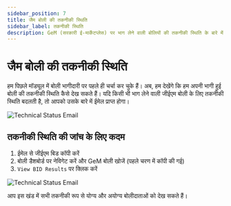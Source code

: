 ```yaml
---
sidebar_position: 7
title: जैम बोली की तकनीकी स्थिति
sidebar_label: तकनीकी स्थिति
description: GeM (सरकारी ई-मार्केटप्लेस) पर भाग लेने वाली बोलियों की तकनीकी स्थिति के बारे में सब कुछ जानें।
---
```


# जैम बोली की तकनीकी स्थिति
हम पिछले मॉड्यूल में बोली भागीदारी पर पहले ही चर्चा कर चुके हैं। अब, हम देखेंगे कि हम अपनी भागी हुई बोली की तकनीकी स्थिति कैसे देख सकते हैं।
यदि किसी भी भाग लेने वाली जीईएम बोली के लिए तकनीकी स्थिति बदलती है, तो आपको उसके बारे में ईमेल प्राप्त होगा।

![Technical Status Email](/img/doc/technical-status.jpg)

## तकनीकी स्थिति की जांच के लिए कदम
1. ईमेल से जीईएम बिड कॉपी करें
2. बोली डैशबोर्ड पर नेविगेट करें और GeM बोली खोजें (पहले चरण में कॉपी की गई)
3. `View BID Results` पर क्लिक करें

![Technical Status Email](/img/doc/technical-bid-result.jpg)

आप इस खंड में सभी तकनीकी रूप से योग्य और अयोग्य बोलीदाताओं को देख सकते हैं।
